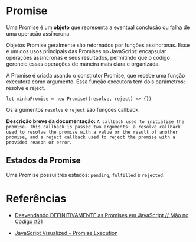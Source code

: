 # Promise

Uma Promise é um **objeto** que representa a eventual conclusão ou falha de uma operação assíncrona.

Objetos Promise geralmente são retornados por funções assíncronas. Esse é um dos usos principais das Promises no JavaScript: encapsular operações assíncronas e seus resultados, permitindo que o código gerencie essas operações de maneira mais clara e organizada.

A Promise é criada usando o construtor Promise, que recebe uma função executora como argumento. Essa função executora tem dois parâmetros: resolve e reject.

```
let minhaPromise = new Promise((resolve, reject) => {})
```

Os argumentos `resolve` e `reject` são funções callback.

**Descrição breve da documentação:** `A callback used to initialize the promise. This callback is passed two arguments: a resolve callback used to resolve the promise with a value or the result of another promise, and a reject callback used to reject the promise with a provided reason or error.`

## Estados da Promise

Uma Promise possui três estados: `pending`, `fulfilled` e `rejected`.

# Referências

- [Desvendando DEFINITIVAMENTE as Promises em JavaScript // Mão no Código #21](https://youtu.be/nRJhc6vXyK4?si=IcKptcu-I_KZnL-w)

- [JavaScript Visualized - Promise Execution](https://youtu.be/Xs1EMmBLpn4?si=hot4L844ONR4szHs)